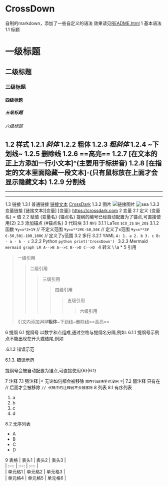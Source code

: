 # CrossDown
自制的markdown，添加了一些自定义的语法
效果请见[README.html](https://github.com/CrossDark/CrossDown/blob/main/README.html)
1 基本语法
1.1 标题
# 一级标题
## 二级标题
### 三级标题
#### 四级标题
##### 五级标题
###### 六级标题
1.2 样式
1.2.1 *斜体*
1.2.2 **粗体**
1.2.3 ***粗斜体***
1.2.4 ~下划线~
1.2.5 ~~删除线~~
1.2.6 ==高亮==
1.2.7 [在文本的正上方添加一行小文本]^(主要用于标拼音)
1.2.8 [在指定的文本里面隐藏一段文本]-(只有鼠标放在上面才会显示隐藏文本)
1.2.9 分割线
---
___
***
1.3 链接
1.3.1 普通链接
[链接文本](链接地址)
[CrossDark](https://crossdark.com)
1.3.2 图片
![链接图片](链接地址)
![sea](https://crossdark.com/wp-content/uploads/2024/05/1715259682-sea.jpg)
1.3.3 变量链接
[链接文本][变量]
[变量]: https://crossdark.com
2 变量
2.1 定义
{变量名} = 值
2.2 赋值
{变量名} {锚点名}
提纲的编号已经自动配置为了锚点,可直接使用{2}
2.3 添加锚点
{#锚点名}
3 代码块
3.1 `单行`
3.1.1 LaTex
`$CO_2$`
`$H_2O$`
3.1.2 函数
`¥y=x*2+1¥`  // 不定义范围
`¥y=x**2¥€-50,50€`  // 定义了x范围
`¥y=x**3¥€-50,50|-100,100€`  // 定义了y范围
3.2 多行
3.2.1 YAML
`
A:
    1. a
    2. b
    3. c
B:
    - a
    - b
    - c
`
3.2.2 Python
`python
print('CrossDown')
`
3.2.3 Mermaid
`mermaid
graph LR
    A-->B
    A-->C
    B-->D
    C-->D
`
4 转义
\\ 
\a 
\*
5 引用
> 一级引用
>> 二级引用
>>> 三级引用
>>>> 四级引用
>>>>> 五级引用
>>>>>> 六级引用
> 
> 引文内添加*斜体***粗体**~下划线~~~删除线~~==高亮==

6 提纲
6.1 提纲号
以数字和点组成,通过空格与提纲名分隔,例如:
6.1.1 提纲号示例
点不能出现在开头或结尾,例如

.6.1.2 错误示范

6.1.3. 错误示范

提纲号会被自动配置为锚点,可直接使用{6}{6.1}

7 注释
7.1 强注释
|=
无论如何都会被移除
`放在代码块里也没用`
=|
7.2 弱注释
只有在 // 后面才会被移除
`// 代码中的注释弱不会被移除`
8 列表
8.1 有序列表
1. a
2. b
3. c
4. d

8.2 无序列表
- A
- B
- C
- D

9 表格
| 表头1 | 表头2 | 表头3 |  
| :--: | :--: | :--: |  
| 单元格1 | 单元格2 | 单元格3 |  
| 单元格4 | 单元格5 | 单元格6 |
